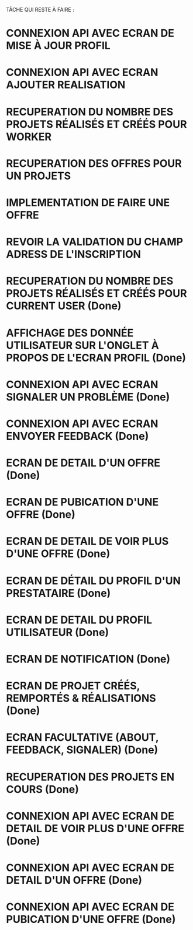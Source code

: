 TÂCHE QUI RESTE À FAIRE :
# CONNEXION API AVEC ECRAN DE MISE À JOUR PROFIL
# CONNEXION API AVEC ECRAN AJOUTER REALISATION
# RECUPERATION DU NOMBRE DES PROJETS RÉALISÉS ET CRÉÉS POUR WORKER
# RECUPERATION DES OFFRES POUR UN PROJETS
# IMPLEMENTATION DE FAIRE UNE OFFRE
# REVOIR LA VALIDATION DU CHAMP ADRESS DE L'INSCRIPTION




# RECUPERATION DU NOMBRE DES PROJETS RÉALISÉS ET CRÉÉS POUR CURRENT USER (Done)
# AFFICHAGE DES DONNÉE UTILISATEUR SUR L'ONGLET À PROPOS DE L'ECRAN PROFIL (Done)
# CONNEXION API AVEC ECRAN SIGNALER UN PROBLÈME (Done)
# CONNEXION API AVEC ECRAN ENVOYER FEEDBACK (Done)
 # ECRAN DE DETAIL D'UN OFFRE (Done)
 # ECRAN DE PUBICATION D'UNE OFFRE (Done)
  # ECRAN DE DETAIL DE VOIR PLUS D'UNE OFFRE (Done)
 # ECRAN DE DÉTAIL DU PROFIL D'UN PRESTATAIRE (Done)
 # ECRAN DE DETAIL DU PROFIL UTILISATEUR (Done)
 # ECRAN DE NOTIFICATION (Done)
 # ECRAN DE PROJET CRÉÉS, REMPORTÉS & RÉALISATIONS (Done)
 # ECRAN FACULTATIVE (ABOUT, FEEDBACK, SIGNALER) (Done)
 # RECUPERATION DES PROJETS EN COURS (Done)
# CONNEXION API AVEC ECRAN DE DETAIL DE VOIR PLUS D'UNE OFFRE (Done)
# CONNEXION API AVEC ECRAN DE DETAIL D'UN OFFRE (Done)
# CONNEXION API AVEC ECRAN DE PUBICATION D'UNE OFFRE (Done)